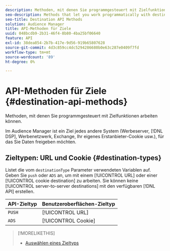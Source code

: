 ```yaml
---
description: Methoden, mit denen Sie programmgesteuert mit Zielfunktionen arbeiten können.
seo-description: Methods that let you work programmatically with destination features.
seo-title: Destination API Methods
solution: Audience Manager
title: API-Methoden für Ziele
uuid: 048bcdb9-2b31-46f4-8b80-4ba25bf06640
feature: API
exl-id: 38dea854-2b7b-417e-9d56-919b65807628
source-git-commit: 4d3c859cc4dc5294286680b0e63c287e0409f7fd
workflow-type: tm+mt
source-wordcount: '89'
ht-degree: 0%

---
```


# API-Methoden für Ziele {#destination-api-methods}

Methoden, mit denen Sie programmgesteuert mit Zielfunktionen arbeiten können.

<!-- c_destinations_api.xml -->

Im Audience Manager ist ein Ziel jedes andere System (Werbeserver, [!DNL DSP], Werbenetzwerk, Exchange, Ihr eigenes Erstanbieter-Cookie usw.), für das Sie Daten freigeben möchten.

## Zieltypen: URL und Cookie {#destination-types}

Listet die vom `destinationType` Parameter verwendeten Variablen auf. Geben Sie `push` oder `ADS` an, um mit einem [!UICONTROL URL] oder einer [!UICONTROL cookie destination] zu arbeiten. Sie können keine [!UICONTROL server-to-server destinations] mit den verfügbaren [!DNL API] erstellen.

<!-- r_destination_types.xml -->

| API-Zieltyp | Benutzeroberflächen-Zieltyp |
|---|---|
| `PUSH` | [!UICONTROL URL] |
| `ADS` | [!UICONTROL Cookie] |

>[!MORELIKETHIS]
>
>* [Auswählen eines Zieltyps](../../../features/destinations/destinations.md)
